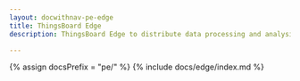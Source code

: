 ```yaml
---
layout: docwithnav-pe-edge
title: ThingsBoard Edge
description: ThingsBoard Edge to distribute data processing and analysis using edge computing

---
```


{% assign docsPrefix = "pe/" %}
{% include docs/edge/index.md %}